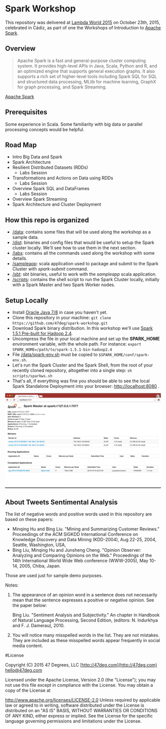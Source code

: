 # Spark Workshop

This repository was delivered at [Lambda World 2015](http://www.lambda.world/) on October 23th, 2015, celebrated in Cádiz, as part of one the Workshops of Introduction to [Apache Spark](http://spark.apache.org/).

## Overview

>Apache Spark is a fast and general-purpose cluster computing system. It provides high-level APIs in Java, Scala, Python and R, and an optimized engine that supports general execution graphs. It also supports a rich set of higher-level tools including Spark SQL for SQL and structured data processing, MLlib for machine learning, GraphX for graph processing, and Spark Streaming.

[Apache Spark](http://spark.apache.org/)

## Prerequisites

Some experience in Scala. Some familiarity with big data or parallel processing concepts would be helpful.

## Road Map

* Intro Big Data and Spark
* Spark Architecture
* Resilient Distributed Datasets (RDDs)
	* Labs Session
* Transformations and Actions on Data using RDDs
	* Labs Session
* Overview Spark SQL and DataFrames
	* Labs Session
* Overview Spark Streaming
* Spark Architecture and Cluster Deployment

## How this repo is organized

* [/data](./data): contains some files that will be used along the workshop as a sample data.
* [/dist](./dist): binaries and config files that would be useful to setup the Spark cluster locally. We'll see how to use them in the next section.
* [/labs](./labs): contains all the commands used along the workshop with some details.
* [/sampleapp](./sampleapp): scala application used to package and submit to the Spark Cluster with _spark-submit_ command.
* [/sbt](./sbt): sbt binaries, useful to work with the *sampleapp* scala application.
* [/scripts](./scripts): contains the shell script to run the Spark Cluster locally, initially with a Spark Master and two Spark Worker nodes.

## Setup Locally

* Install [Oracle Java 7/8](https://www.oracle.com/java/index.html) in case you haven't yet.
* Clone this repository in your machine: `git clone https://github.com/47deg/spark-workshop.git`
* Download Spark binary distribution. In this workshop we'll use [Spark 1.5.1 Pre-built for Hadoop 2.4](http://d3kbcqa49mib13.cloudfront.net/spark-1.5.1-bin-hadoop2.4.tgz).
* Uncompress the file in your local machine and set up the **SPARK_HOME** environment variable, with the whole path. For instance:
    `export SPARK_HOME=/path/to/spark-1.5.1-bin-hadoop2.4`
* File [/data/spark-env.sh](https://github.com/47deg/spark-workshop/raw/master/dist/spark-env.sh) must be copied to `$SPARK_HOME/conf/spark-env.sh`.
* Let's run the Spark Cluster and the Spark Shell, from the root of your recently cloned repository, altogether into a single step:
    `sh scripts/sparkws.sh`
* That's all, if everything was fine you should be able to see the local Spark Standalone Deployment into your browser: [http://localhost:8080](http://localhost:8080) .

![" "](./dist/standalone.png "Spark Standalone Deployment")

## About Tweets Sentimental Analysis

The list of negative words and positive words used in this repository are based on these papers:

- Minqing Hu and Bing Liu. "Mining and Summarizing Customer Reviews."
      Proceedings of the ACM SIGKDD International Conference on Knowledge
      Discovery and Data Mining (KDD-2004), Aug 22-25, 2004, Seattle,
      Washington, USA,
- Bing Liu, Minqing Hu and Junsheng Cheng. "Opinion Observer: Analyzing
      and Comparing Opinions on the Web." Proceedings of the 14th
      International World Wide Web conference (WWW-2005), May 10-14,
      2005, Chiba, Japan.

Those are used just for sample demo purposes.

Notes:

1. The appearance of an opinion word in a sentence does not necessarily
  mean that the sentence expresses a positive or negative opinion.
  See the paper below:

	Bing Liu. "Sentiment Analysis and Subjectivity." An chapter in
  	Handbook of Natural Language Processing, Second Edition,
 	(editors: N. Indurkhya and F. J. Damerau), 2010.
2. You will notice many misspelled words in the list. They are not
  mistakes. They are included as these misspelled words appear
  frequently in social media content.

#License

Copyright (C) 2015 47 Degrees, LLC [http://47deg.com](http://47deg.com) [hello@47deg.com](mailto:hello@47deg.com)

Licensed under the Apache License, Version 2.0 (the "License"); you may not use this file except in compliance with the License. You may obtain a copy of the License at

http://www.apache.org/licenses/LICENSE-2.0 Unless required by applicable law or agreed to in writing, software distributed under the License is distributed on an "AS IS" BASIS, WITHOUT WARRANTIES OR CONDITIONS OF ANY KIND, either express or implied. See the License for the specific language governing permissions and limitations under the License.
